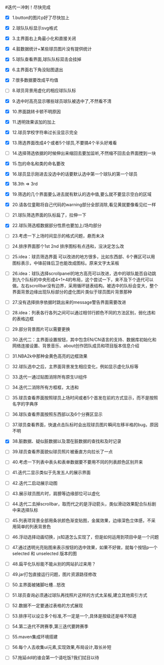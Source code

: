 #迭代一冲刺！尽快完成

- [x] 1.button的图片p好了尽快加上

- [x] 2.球队队标显示svg格式

- [x] 3.主界面右上角最小化和直接关闭

- [x] 4.脏数据统计+某些球员图片没有提供统计

- [x] 5.球队查看界面,球队队标双击会挂掉

- [x] 6.主界面右下角没贴图退出

- [x] 7.很多数据要改成平均值

- [ ] 8.球员背景用虚化的相应球队队标

- [x] 9.选中时高亮显示哪些球员球队被选中了,不然看不清

- [x] 10.界面跳转卡顿不明原因

- [x] 11.透明效果该加的加上

- [x] 12.球员学校字符串过长没显示完全

- [x] 13.筛选界面改成4个或者5个球员,不要搞4个半头好难看

- [ ] 14.选择筛选依据的时候伸出来缩回去要加监听,不然缩不回去会界面搅到一块

- [x] 15.包的命名和类的命名要改

- [x] 16.球员显示刚进去没选中的话要默认选中第一个球队的第一个球员

- [x] 18.3th => 3rd   

- [x] 19.筛选的几个界面要么进去就有默认的选中值,要么就不要显示空白的区域

- [x] 20.请各位童鞋将自己代码的warning部分全部消除,看见黄就要像看见红一样

- [ ] 21.球队筛选界面的队标扁了，拉伸一下

- [x] 22.球队筛选框数据部分性质也要加上/场均部分

- [ ] 23.考虑一下上场时间显示的格式问题，悬而未决

- [ ] 24.排序界面那个1st 2nd 排序图标有点违和，没决定怎么改

- [ ] 25.idea：球员筛选界面 可以改进的地方很多，比如东西部、6个赛区可以用图标表示，中锋前锋后卫也能改成图标。原来文字太呆板

- [ ] 26.idea：球队选择scrollpanel的地方高亮可以改进，选中的球队能否自动跳到九个队标的中央形成4+1+4的布局，这个尝试一下，来不及下个迭代可以做。左右scrollbar没有边界，采用循环链表结构。被选中的队标会变大，整个界面背景边缘出现队标部分的虚化图片类似于球员图片背景那种

- [ ] 27.没有选择排序依据时跳出来的message警告界面需要改进

- [ ] 28.idea：列表各行各列之间可以通过相邻行颜色不同的方法区别，弱化违和的表格边框

- [ ] 29.部分背景图片可以需要更换

- [ ] 30.迭代二：主界面设置按钮，其中包含EN/CN语言的支持、数据库初始化和网络连接设置、背景音乐、about创作团队成员和项目版本信息介绍

- [ ] 31.NBA2k中那种金黄色高亮的边框效果

- [ ] 32.球队选中之后，主界面背景发生相应变化，例如显示虚化队标等

- [ ] 33.迭代一通过贴图消除所有原生UI组件

- [ ] 34.迭代二消除所有方框框，太违和

- [ ] 35.球员查看界面按照球员上场时间或者5个首发在前的方式显示，而不是按照名字的字典序

- [ ] 36.球队查看界面按照东西部以及6个分赛区显示

- [ ] 37.球员查看界面，快速点击队标时会出现球员图片瞬间左移半格的bug，原因不明

- [x] 38.脏数据、疑似脏数据以及潜在脏数据的查找和及时记录

- [ ] 39.球员查看界面貌似球员照片被垂直方向拉长了一点

- [ ] 40.考虑一下列表中表头和表单数据要不要用不同的列表颜色区别开来

- [ ] 41.迭代二显示类似于先发五人的展示界面

- [ ] 42.迭代二启动展示动图

- [ ] 43.展示球员图片时，肩膀等边缘部位可以虚化

- [ ] 44.迭代二去掉scrollbar，取而代之的是浮动箭头，类似滑动效果配合队标剧中来选择队标

- [ ] 45.列表项背景全部用条状颜色渐变贴图，金属效果，边缘深色立体感，不采用简单的列表背景色

- [ ] 46.浮动选择动画切换，js知道怎么实现了，但是如何运用到项目中是一个问题

- [ ] 47.通过透明光亮贴图来表示按钮的选中效果，如果不好做，就每个按钮p一个selected 和 unselected 版本的图

- [ ] 48.扁平化队标能不能从别的网站扒过来用？

- [ ] 49.jar打包直接运行问题，图片资源路径修改

- [ ] 50.主界面被猪脚吐槽...怒改
 
- [ ] 51.球员查询必须通过球队再找照片这样的方式太呆板,建立其他索引方式
 
- [ ] 52.数据不一定要通过表格的方式展现

- [ ] 53.排序可以设立多个标准,不一定是一个,具体是按级还是啥不知道

- [ ] 54.第二迭代不跨赛季,第三迭代要跨赛季

- [ ] 55.maven集成环境搭建

- [ ] 56.每个人去收集ui元素,实现效果,布局设计,取长补短

- [ ] 57.拖延ddl的谁会第一个请吃饭?我们拭目以待
